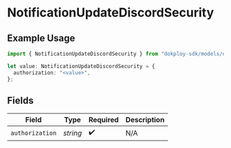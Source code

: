 # NotificationUpdateDiscordSecurity

## Example Usage

```typescript
import { NotificationUpdateDiscordSecurity } from "dokploy-sdk/models/operations";

let value: NotificationUpdateDiscordSecurity = {
  authorization: "<value>",
};
```

## Fields

| Field              | Type               | Required           | Description        |
| ------------------ | ------------------ | ------------------ | ------------------ |
| `authorization`    | *string*           | :heavy_check_mark: | N/A                |
